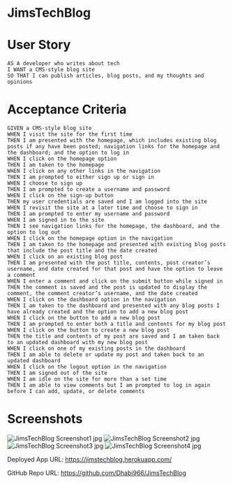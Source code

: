 # JimsTechBlog

# User Story
```
AS A developer who writes about tech
I WANT a CMS-style blog site
SO THAT I can publish articles, blog posts, and my thoughts and opinions

```

# Acceptance Criteria 
```
GIVEN a CMS-style blog site
WHEN I visit the site for the first time
THEN I am presented with the homepage, which includes existing blog posts if any have been posted; navigation links for the homepage and the dashboard; and the option to log in
WHEN I click on the homepage option
THEN I am taken to the homepage
WHEN I click on any other links in the navigation
THEN I am prompted to either sign up or sign in
WHEN I choose to sign up
THEN I am prompted to create a username and password
WHEN I click on the sign-up button
THEN my user credentials are saved and I am logged into the site
WHEN I revisit the site at a later time and choose to sign in
THEN I am prompted to enter my username and password
WHEN I am signed in to the site
THEN I see navigation links for the homepage, the dashboard, and the option to log out
WHEN I click on the homepage option in the navigation
THEN I am taken to the homepage and presented with existing blog posts that include the post title and the date created
WHEN I click on an existing blog post
THEN I am presented with the post title, contents, post creator’s username, and date created for that post and have the option to leave a comment
WHEN I enter a comment and click on the submit button while signed in
THEN the comment is saved and the post is updated to display the comment, the comment creator’s username, and the date created
WHEN I click on the dashboard option in the navigation
THEN I am taken to the dashboard and presented with any blog posts I have already created and the option to add a new blog post
WHEN I click on the button to add a new blog post
THEN I am prompted to enter both a title and contents for my blog post
WHEN I click on the button to create a new blog post
THEN the title and contents of my post are saved and I am taken back to an updated dashboard with my new blog post
WHEN I click on one of my existing posts in the dashboard
THEN I am able to delete or update my post and taken back to an updated dashboard
WHEN I click on the logout option in the navigation
THEN I am signed out of the site
WHEN I am idle on the site for more than a set time
THEN I am able to view comments but I am prompted to log in again before I can add, update, or delete comments

```
# Screenshots

![JimsTechBlog Screenshot1 jpg](https://user-images.githubusercontent.com/108851005/201587205-d80bb8ac-6cdf-4b48-82b4-f469e2062c0d.png)
![JimsTechBlog Screenshot2 jpg](https://user-images.githubusercontent.com/108851005/201587386-b04ec8dd-41d4-464e-a600-acffc9f63fd1.png)
![JimsTechBlog Screenshot3 jpg](https://user-images.githubusercontent.com/108851005/201587384-fe619a05-e0a8-4920-95b6-6c7b6a1a2a77.png)
![‫JimsTechBlog Screenshot4 jpg](https://user-images.githubusercontent.com/108851005/201587385-292c1463-58e4-4a5a-a808-23d4359e89ed.png)




Deployed App URL: https://jimstechblog.herokuapp.com/

GitHub Repo URL: https://github.com/Dhabi966/JimsTechBlog

